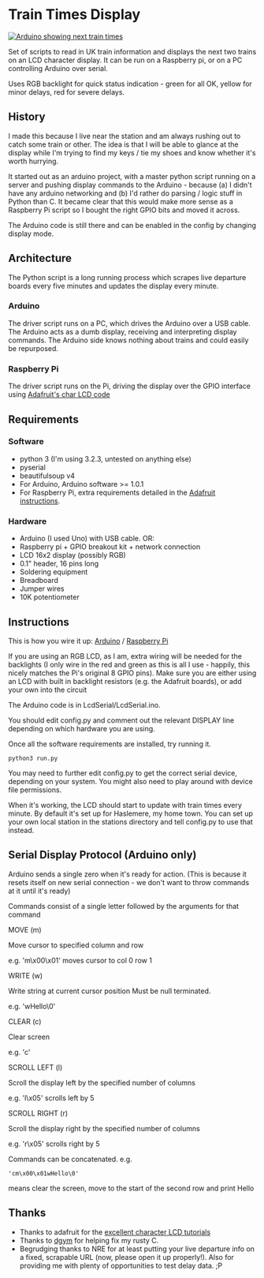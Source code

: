 Train Times Display
===================

[![Arduino showing next train times](http://farm9.staticflickr.com/8351/8328703591_f028941a37.jpg)](http://www.flickr.com/photos/orangebrompton/8328703591/)

Set of scripts to read in UK train information and displays the next two trains on an LCD character display. It can be run on a Raspberry pi, or on a PC controlling Arduino over serial.

Uses RGB backlight for quick status indication - green for all OK, yellow for minor delays, red for severe delays.


History
-------

I made this because I live near the station and am always rushing out to catch some train or other. The idea is that I will be able to glance at the display while I'm trying to find my keys / tie my shoes and know whether it's worth hurrying.

It started out as an arduino project, with a master python script running on a server and pushing display commands to the Arduino - because (a) I didn't have any arduino networking and (b) I'd rather do parsing / logic stuff in Python than C. It became clear that this would make more sense as a Raspberry Pi script so I bought the right GPIO bits and moved it across.

The Arduino code is still there and can be enabled in the config by changing display mode.


Architecture
------------

The Python script is a long running process which scrapes live departure boards every five minutes and 
updates the display every minute.


### Arduino ###

The driver script runs on a PC, which drives the Arduino over a USB cable. The Arduino acts as a dumb display, receiving and interpreting display commands. The Arduino side knows nothing about trains and could easily be repurposed.


### Raspberry Pi ###

The driver script runs on the Pi, driving the display over the GPIO interface using [Adafruit's char LCD code](https://github.com/adafruit/Adafruit-Raspberry-Pi-Python-Code)


Requirements
------------

### Software ###

* python 3 (I'm using 3.2.3, untested on anything else)
* pyserial
* beautifulsoup v4
* For Arduino, Arduino software >= 1.0.1 
* For Raspberry Pi, extra requirements detailed in the [Adafruit instructions](http://learn.adafruit.com/drive-a-16x2-lcd-directly-with-a-raspberry-pi/necessary-packages).

### Hardware ###

* Arduino (I used Uno) with USB cable. OR:
* Raspberry pi + GPIO breakout kit + network connection
* LCD 16x2 display (possibly RGB)
* 0.1" header, 16 pins long
* Soldering equipment
* Breadboard
* Jumper wires
* 10K potentiometer


Instructions
------------

This is how you wire it up:
[Arduino](http://learn.adafruit.com/character-lcds/wiring-a-character-lcd) / 
[Raspberry Pi](http://learn.adafruit.com/drive-a-16x2-lcd-directly-with-a-raspberry-pi/wiring)

If you are using an RGB LCD, as I am, extra wiring will be needed for the backlights (I only wire in the red and green as this is all I use - happily, this nicely matches the Pi's original 8 GPIO pins). Make sure you are either using an LCD with built in backlight resistors (e.g. the Adafruit boards), or add your own into the circuit

The Arduino code is in LcdSerial/LcdSerial.ino.

You should edit config.py and comment out the relevant DISPLAY line depending on which hardware you are using.

Once all the software requirements are installed, try running it.

    python3 run.py
    
You may need to further edit config.py to get the correct serial device, depending on your system. You might also need to play around with device file permissions.

When it's working, the LCD should start to update with train times every minute. By default it's set up for Haslemere, my home town. You can set up your own local station in the stations directory and tell config.py to use that instead.


Serial Display Protocol (Arduino only)
--------------------------------------

Arduino sends a single zero when it's ready for action. (This is because it resets
itself on new serial connection - we don't want to throw commands at it until it's ready)

Commands consist of a single letter followed by the arguments for that command

MOVE (m)

Move cursor to specified column and row

e.g. 'm\x00\x01' moves cursor to col 0 row 1


WRITE (w)

Write string at current cursor position
Must be null terminated.

e.g. 'wHello\0'


CLEAR (c)

Clear screen

e.g. 'c'


SCROLL LEFT (l)

Scroll the display left by the specified number of columns

e.g. 'l\x05' scrolls left by 5


SCROLL RIGHT (r)

Scroll the display right by the specified number of columns

e.g. 'r\x05' scrolls right by 5


Commands can be concatenated. e.g.

    'cm\x00\x01wHello\0'
    
means clear the screen, move to the start of the second row and print Hello



Thanks
------
* Thanks to adafruit for the [excellent character LCD tutorials](http://learn.adafruit.com/character-lcds/overview)
* Thanks to [dgym](https://github.com/dgym) for helping fix my rusty C.
* Begrudging thanks to NRE for at least putting your live departure info on a fixed, scrapable URL (now, please open it up properly!). Also for providing me with plenty of opportunities to test delay data. ;P
